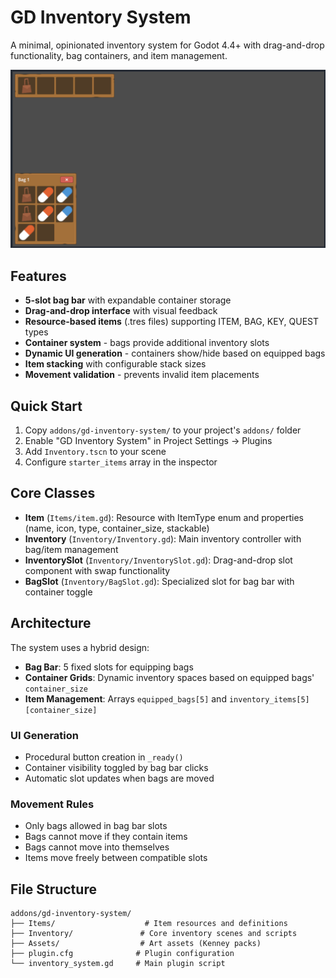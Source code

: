 # GD Inventory System

A minimal, opinionated inventory system for Godot 4.4+ with drag-and-drop functionality, bag containers, and item management.

![Inventory System Screenshot](./docs/Screenshot2025-09-11081309.png)

## Features

- **5-slot bag bar** with expandable container storage
- **Drag-and-drop interface** with visual feedback
- **Resource-based items** (.tres files) supporting ITEM, BAG, KEY, QUEST types
- **Container system** - bags provide additional inventory slots
- **Dynamic UI generation** - containers show/hide based on equipped bags
- **Item stacking** with configurable stack sizes
- **Movement validation** - prevents invalid item placements

## Quick Start

1. Copy `addons/gd-inventory-system/` to your project's `addons/` folder
2. Enable "GD Inventory System" in Project Settings → Plugins
3. Add `Inventory.tscn` to your scene
4. Configure `starter_items` array in the inspector

## Core Classes

- **Item** (`Items/item.gd`): Resource with ItemType enum and properties (name, icon, type, container_size, stackable)
- **Inventory** (`Inventory/Inventory.gd`): Main inventory controller with bag/item management
- **InventorySlot** (`Inventory/InventorySlot.gd`): Drag-and-drop slot component with swap functionality
- **BagSlot** (`Inventory/BagSlot.gd`): Specialized slot for bag bar with container toggle

## Architecture

The system uses a hybrid design:
- **Bag Bar**: 5 fixed slots for equipping bags
- **Container Grids**: Dynamic inventory spaces based on equipped bags' `container_size`
- **Item Management**: Arrays `equipped_bags[5]` and `inventory_items[5][container_size]`

### UI Generation
- Procedural button creation in `_ready()`
- Container visibility toggled by bag bar clicks
- Automatic slot updates when bags are moved

### Movement Rules
- Only bags allowed in bag bar slots
- Bags cannot move if they contain items
- Bags cannot move into themselves
- Items move freely between compatible slots

## File Structure

```
addons/gd-inventory-system/
├── Items/                    # Item resources and definitions
├── Inventory/               # Core inventory scenes and scripts
├── Assets/                  # Art assets (Kenney packs)
├── plugin.cfg              # Plugin configuration
└── inventory_system.gd     # Main plugin script
```